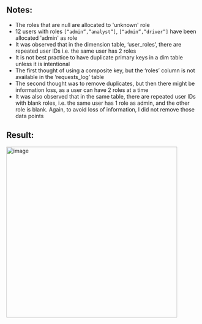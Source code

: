 ## Notes: ##

* The roles that are null are allocated to 'unknown' role
* 12 users with roles ```[“admin”,”analyst”]```, ```[“admin”,”driver”]``` have been allocated 'admin' as role 
*	It was observed that in the dimension table, ‘user_roles’, there are repeated user IDs i.e. the same user has 2 roles
*	It is not best practice to have duplicate primary keys in a dim table unless it is intentional
*	The first thought of using a composite key, but the ‘roles’ column is not available in the ‘requests_log’ table
*	The second thought was to remove duplicates, but then there might be information loss, as a user can have 2 roles at a time
*	It was also observed that in the same table, there are repeated user IDs with blank roles, i.e. the same user has 1 role as admin, and the other role is blank. Again, to avoid loss of information, I did not remove those data points
  






## Result: ##

<img width="446" alt="image" src="https://github.com/sanski96yadav/finn/assets/175153827/ed649d79-5735-4522-ac61-090409faa1a0">

